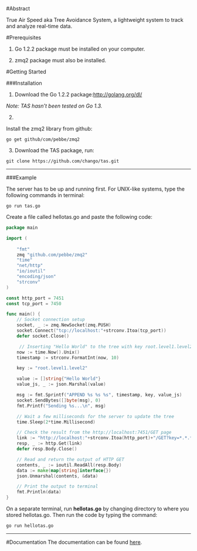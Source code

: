 
#Abstract

True Air Speed aka Tree Avoidance System, a lightweight system to track and analyze real-time data.


#Prerequisites

1. Go 1.2.2 package must be installed on your computer.

2. zmq2 package must also be installed.


#Getting Started


###Installation

1. Download the Go 1.2.2 package:http://golang.org/dl/ 
  
  *Note: TAS hasn’t been tested on Go 1.3.*  

2. 
Install the zmq2 library from github:
```
go get github/com/pebbe/zmq2
```

3. Download the TAS package, run:
```
git clone https://github.com/chango/tas.git

```
----
###Example


The server has to be up and running first. For UNIX-like systems, type the following commands in terminal:
```
go run tas.go
```
Create a file called hellotas.go and paste the following code:
```go
package main

import (
	
	"fmt"
	zmq "github.com/pebbe/zmq2"
	"time"
	"net/http"
	"io/ioutil"
	"encoding/json"
	"strconv"
)

const http_port = 7451
const tcp_port = 7450

func main() {
	// Socket connection setup
	socket, _ := zmq.NewSocket(zmq.PUSH)
	socket.Connect("tcp://localhost:"+strconv.Itoa(tcp_port))
	defer socket.Close()

   	 // Inserting "Hello World" to the tree with key root.level1.level2
	now := time.Now().Unix()
	timestamp := strconv.FormatInt(now, 10)

	key := "root.level1.level2"

	value := []string{"Hello World"}
	value_js, _ := json.Marshal(value)

	msg := fmt.Sprintf("APPEND %s %s %s", timestamp, key, value_js)
	socket.SendBytes([]byte(msg), 0)
	fmt.Printf("Sending %s...\n", msg)

	// Wait a few milliseconds for the server to update the tree
	time.Sleep(2*time.Millisecond)

	// Check the result from the http://localhost:7451/GET page
	link := "http://localhost:"+strconv.Itoa(http_port)+"/GET?key=*.*.*"
	resp, _ := http.Get(link)
	defer resp.Body.Close()

	// Read and return the output of HTTP GET
	contents, _ := ioutil.ReadAll(resp.Body)
	data := make(map[string]interface{})
	json.Unmarshal(contents, &data)

	// Print the output to terminal
	fmt.Println(data)
}
```
On a separate terminal, run **hellotas.go** by changing directory to where you stored hellotas.go. Then run the code by typing the command:
```
go run hellotas.go
```
----
#Documentation
The documentation can be found [here](./doc/documentation.md).


